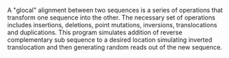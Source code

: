 A "glocal" alignment between two sequences is a series of
operations that transform one sequence into the other. The necessary set of operations includes insertions,
deletions, point mutations, inversions, translocations and
duplications. This program simulates addition of reverse complementary sub sequence to a desired location simulating inverted translocation
and then generating random reads out of the new sequence.
